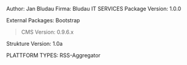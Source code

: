 Author: Jan Bludau
Firma: Bludau IT SERVICES
Package Version: 1.0.0

External Packages: Bootstrap

> CMS Version: 0.9.6.x

Strukture Version: 1.0a

PLATTFORM TYPES: RSS-Aggregator